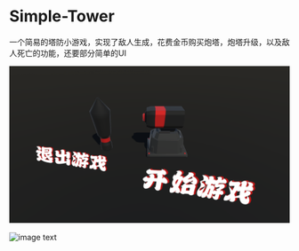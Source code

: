 # Simple-Tower
一个简易的塔防小游戏，实现了敌人生成，花费金币购买炮塔，炮塔升级，以及敌人死亡的功能，还要部分简单的UI

![image text](https://github.com/gzhutaishuai/Simple-Tower/blob/main/%E4%B8%BB%E8%8F%9C%E5%8D%95.png)

![image text]()
